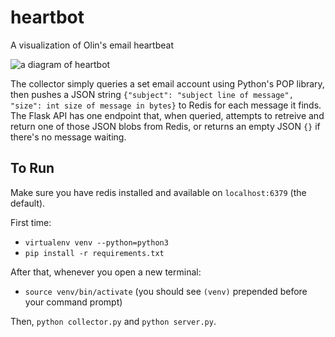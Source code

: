 # heartbot
A visualization of Olin's email heartbeat

![a diagram of heartbot](https://github.com/aloverso/heartbot/blob/master/heartbot.png)

The collector simply queries a set email account using Python's POP library, then pushes a JSON string `{"subject": "subject line of message", "size": int size of message in bytes}` to Redis for each message it finds. The Flask API has one endpoint that, when queried, attempts to retreive and return one of those JSON blobs from Redis, or returns an empty JSON `{}` if there's no message waiting.

## To Run

Make sure you have redis installed and available on `localhost:6379` (the default).

First time:
  - `virtualenv venv --python=python3`
  - `pip install -r requirements.txt`

After that, whenever you open a new terminal:
  - `source venv/bin/activate` (you should see `(venv)` prepended before your command prompt)

Then, `python collector.py` and `python server.py`.
